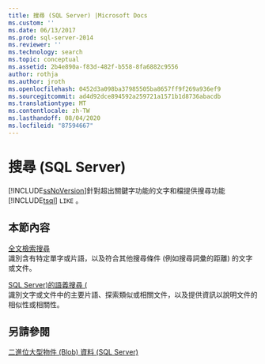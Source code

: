 ```yaml
---
title: 搜尋 (SQL Server) |Microsoft Docs
ms.custom: ''
ms.date: 06/13/2017
ms.prod: sql-server-2014
ms.reviewer: ''
ms.technology: search
ms.topic: conceptual
ms.assetid: 2b4e890a-f83d-482f-b558-8fa6882c9556
author: rothja
ms.author: jroth
ms.openlocfilehash: 0452d3a098ba37985505ba8657ff9f269a936ef9
ms.sourcegitcommit: ad4d92dce894592a259721a1571b1d8736abacdb
ms.translationtype: MT
ms.contentlocale: zh-TW
ms.lasthandoff: 08/04/2020
ms.locfileid: "87594667"
---
```

# <a name="search-sql-server"></a>搜尋 (SQL Server)
  [!INCLUDE[ssNoVersion](../includes/ssnoversion-md.md)]針對超出關鍵字功能的文字和檔提供搜尋功能 [!INCLUDE[tsql](../includes/tsql-md.md)] `LIKE` 。  
  
## <a name="in-this-section"></a>本節內容  
 [全文檢索搜尋](../relational-databases/search/full-text-search.md)  
 識別含有特定單字或片語，以及符合其他搜尋條件 (例如搜尋詞彙的距離) 的文字或文件。  
  
 [SQL Server&#41;的語義搜尋 &#40;](../relational-databases/search/semantic-search-sql-server.md)  
 識別文字或文件中的主要片語、探索類似或相關文件，以及提供資訊以說明文件的相似性或相關性。  
  
## <a name="see-also"></a>另請參閱  
 [二進位大型物件 &#40;Blob&#41; 資料 &#40;SQL Server&#41;](../relational-databases/blob/binary-large-object-blob-data-sql-server.md)  
  
  
